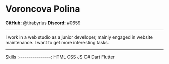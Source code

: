 # Voroncova Polina
**GitHub:** @tirabyrius
**Discord:** #0659
********* 
I work in a web studio as a junior developer, mainly engaged in website maintenance.
I want to get more interesting tasks.
*********
Skills
:----------------:
HTML
CSS
JS
C#
Dart
Flutter